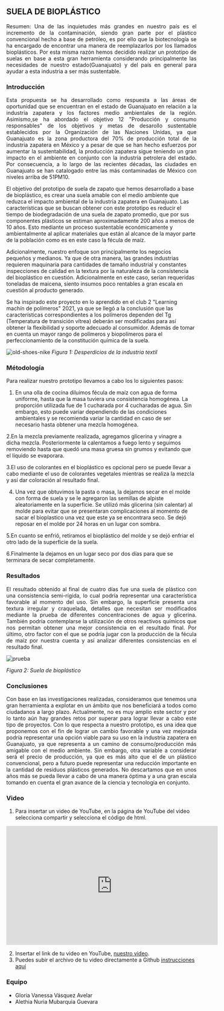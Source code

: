 ## SUELA DE BIOPLÁSTICO

<p align="justify">
Resumen: Una de las inquietudes más grandes en nuestro país es el incremento de la contaminación, siendo gran parte por el plástico convencional hecho a base de petróleo, es por ello que la biotecnología se ha encargado de encontrar una manera de reemplazarlos por los llamados bioplásticos. Por esta misma razón hemos decidido realizar un prototipo de suelas en base a esta gran herramienta considerando principalmente las necesidades de nuestro estado(Guanajuato) y del país en general para ayudar a esta industria a ser más sustentable.
</p>

### Introducción

<p align="justify">
Esta propuesta se ha desarrollado como respuesta a las áreas de oportunidad que se encuentran en el estado de Guanajuato en relación a la industria zapatera y los factores medio ambientales de la región. Asimismo,se ha abordado el objetivo 12 "Producción y consumo responsables" de los objetivos y metas de desarollo sustentable establecidos por la Organización de las Naciones Unidas, ya que Guanajuato es la zona productora del 70% de producción total de la industria zapatera en  México y a pesar de que se han hecho esfuerzos por aumentar la sustentabilidad, la producción zapatera sigue teniendo un gran impacto en el ambiente en conjunto con la industria petrolera del estado. Por consecuencia, a lo largo de las recientes décadas,  las ciudades en Guanajuato se han catalogado entre las más contaminadas de México con niveles arriba de 51PM10. 

El objetivo del prototipo de suela de zapato que hemos desarrollado a base de bioplástico, es crear una suela amable con el medio ambiente que reduzca el impacto ambiental de la industria zapatera en Guanajuato. Las características que se buscan obtener con este prototipo es reducir el tiempo de biodegradación de una suela de zapato promedio, que por sus componentes plásticos se estiman aproximadamente 200 años a menos de 10 años. Esto mediante un proceso sustentable económicamente y ambientalmente al aplicar materiales que están al alcance de la mayor parte de la población como es en este caso la fécula de maíz. 

Adicionalmente, nuestro enfoque son principalmente los negocios pequeños y medianos. Ya que de otra manera, las grandes industrias requieren maquinaria para cantidades de tamaño industrial y constantes inspecciones de calidad en la textura por la naturaleza de la consistencia del bioplástico en cuestión. Adicionalmente en este caso, serían requeridas toneladas de maicena, siento insumos poco rentables a gran escala en cuestión al producto generado.  

Se ha inspirado este proyecto en lo aprendido en el club 2 "Learning machín de polímeros" 2021, ya que se llegó a la conclusión que las características correspondientes a los polímeros dependen del Tg (Temperatura de transición vítrea) deberán ser modificadas para así obtener la flexibilidad y soporte adecuado al consumidor. Además de tomar en cuenta un mayor rango de polímeros y biopolímeros para el perfeccionamiento de la constitución química de la suela.
</p>
 
 ![old-shoes-nike](https://user-images.githubusercontent.com/89149133/130328649-9ce9625f-a031-4ee6-a889-ef9033ef59c8.jpg)
_Figura 1: Desperdicios de la industria textil_
### Métodología

<p align="justify">
Para realizar nuestro prototipo llevamos a cabo los lo siguientes pasos:

1. En una olla de cocina diluimos fécula de maíz con agua de forma uniforme, hasta que la masa tuviera una consistencia homogénea. La proporción utilizada fue de 1 cucharada por 4 cucharadas de agua. Sin embargo, esto puede variar dependiendo de las condiciones ambientales y se recomienda variar la cantidad en caso de ser necesario hasta obtener una mezcla homogénea.   

2.En la mezcla previamente realizada, agregamos glicerina y vinagre a dicha mezcla.  Posteriormente la calentamos a fuego lento y seguimos removiendo hasta que quedó una masa gruesa sin grumos y evitando que el líquido se evaporara.

3.El uso de colorantes en el bioplástico es opcional pero se puede llevar a cabo mediante el uso de colorantes vegetales mientras se realiza la mezcla y así dar coloración al resultado final.

4. Una vez que obtuvimos la pasta o masa, la dejamos secar en el molde con forma de suela y se le agregaron las semillas de alpiste aleatoriamente en la superficie. Se utilizó más glicerina (sin calentar) al molde para evitar que se presentaran complicaciones al momento de sacar el bioplastico una vez que este ya se encontrara seco. Se dejó reposar en el molde por 24 horas en un lugar con sombra.

5.En cuanto se enfrió, retiramos el bioplástico del molde y se dejó enfriar el otro lado de la superficie de la suela.

6.Finalmente la dejamos en un lugar seco por dos días para que se terminara de secar completamente.

</p>
 
### Resultados

<p align="justify">
El resultado obtenido al final de cuatro días fue una suela de plástico con una consistencia semi-rígida, lo cual podría representar una característica favorable al momento del uso. Sin embargo, la superficie presenta una textura irregular y craquelada, detalles que necesitan ser modificados mediante la prueba de diferentes concentraciones de agua y glicerina. También podría contemplarse la utilización de otros reactivos químicos que nos permitan obtener una mejor consistencia en el resultado final.  Por último, otro factor con el que se podría jugar con la producción de la fécula de maíz por nuestra cuenta y así analizar diferentes consistencias en el resultado final. 

![prueba](https://user-images.githubusercontent.com/89149133/130328994-2e81f76f-3fad-4fd8-9626-f96499007d60.jpeg)
 

_Figura 2: Suela de bioplástico_
 
</p>
 
### Conclusiones

<p align="justify">
Con base en las investigaciones realizadas, consideramos que tenemos una gran herramienta a explotar en un ámbito que nos beneficiará a todos como ciudadanos a largo plazo. Actualmente, no es muy amplio este sector y por lo tanto aún hay grandes retos por superar para lograr llevar a cabo este tipo de proyectos. 
Con lo que respecta a nuestro prototipo, es una idea que proponemos con el fin de lograr un cambio favorable y una vez mejorada podría representar una opción viable para su uso en la industria zapatera en Guanajuato, ya que representa a un camino de consumo/producción más amigable con el medio ambiente. Sin embargo, otra variable a considerar será el precio de producción, ya que es más alto que el de un plástico convencional, pero a futuro puede representar una reducción importante en la cantidad de residuos plásticos generados.
No descartamos que en unos años más se pueda llevar a cabo de una manera óptima y a una gran escala tomando en cuenta el gran avance de la ciencia y tecnología en conjunto.

</p>
 
### Video
 1. Para insertar un video de YouTube, en la página de YouTube del video selecciona compartir y selecciona el código de html.
 <iframe width="560" height="315" src="https://www.youtube.com/embed/PLj1-CMNERM" title="YouTube video player" frameborder="0" allow="accelerometer; autoplay; clipboard-write; encrypted-media; gyroscope; picture-in-picture" allowfullscreen></iframe>
 
 2. Insertar el link de tu video en YouTube, [nuestro video](https://youtu.be/rmXvlBPq24Q).
 4. Puedes subir el archivo de tu video directamente a Github [instrucciones aquí](https://stackoverflow.com/questions/4279611/how-to-embed-a-video-into-github-readme-md)
 
### Equipo

* Gloria Vanessa Vásquez Avelar
* Alethia Nuria Mubarquia Guevara

